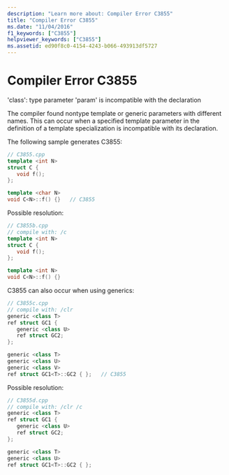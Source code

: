 ```yaml
---
description: "Learn more about: Compiler Error C3855"
title: "Compiler Error C3855"
ms.date: "11/04/2016"
f1_keywords: ["C3855"]
helpviewer_keywords: ["C3855"]
ms.assetid: ed90f8c0-4154-4243-b066-493913df5727
---
```

# Compiler Error C3855

'class': type parameter 'param' is incompatible with the declaration

The compiler found nontype template or generic parameters with different names. This can occur when a specified template parameter in the definition of a template specialization is incompatible with its declaration.

The following sample generates C3855:

```cpp
// C3855.cpp
template <int N>
struct C {
   void f();
};

template <char N>
void C<N>::f() {}   // C3855
```

Possible resolution:

```cpp
// C3855b.cpp
// compile with: /c
template <int N>
struct C {
   void f();
};

template <int N>
void C<N>::f() {}
```

C3855 can also occur when using generics:

```cpp
// C3855c.cpp
// compile with: /clr
generic <class T>
ref struct GC1 {
   generic <class U>
   ref struct GC2;
};

generic <class T>
generic <class U>
generic <class V>
ref struct GC1<T>::GC2 { };   // C3855
```

Possible resolution:

```cpp
// C3855d.cpp
// compile with: /clr /c
generic <class T>
ref struct GC1 {
   generic <class U>
   ref struct GC2;
};

generic <class T>
generic <class U>
ref struct GC1<T>::GC2 { };
```
